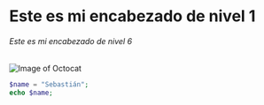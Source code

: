 # Este es mi encabezado de nivel 1
###### Este es mi encabezado de nivel 6

![Image of Octocat](https://info.orcid.org/wp-content/uploads/2019/11/github-logo.jpg)

``` PHP
$name = "Sebastián";
echo $name;
```
